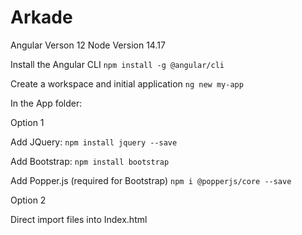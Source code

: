 # Arkade

Angular Verson 12
Node Version 14.17


Install the Angular CLI
```npm install -g @angular/cli```

Create a workspace and initial application
```ng new my-app```

In the App folder:


Option 1

Add JQuery:
```npm install jquery --save```

Add Bootstrap:
```npm install bootstrap```

Add Popper.js (required for Bootstrap)
```npm i @popperjs/core --save```

Option 2 

Direct import files into Index.html
